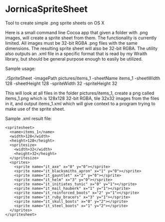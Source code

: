# JornicaSpriteSheet
Tool to create simple .png sprite sheets on OS X

Here is a small command line Cocoa app that given a folder with .png images, will create a sprite sheet from them.  The functionality is currently limited.  All images must be 32-bit RGBA .png files with the same dimensions.  The resulting sprite sheet will also be 32-bit RGBA.  The utility also outputs an .xml file in a specific format that is read by my Wraith library, but should be general purpose enough to easily be utilized.

Sample usage:

./SpriteSheet -imagePath pictures/items_1 -sheetName items_1 -sheetWidth 128 -sheetHeight 128 -spriteWidth 32 -spriteHeight 32

This will look at all files in the folder pictures/items_1, create a png called items_1.png which is 128x128 32-bit RGBA, tile 32x32 images from the files in it, and output items_1.xml which will give context to a program trying to make use of the sprite sheet.

Sample .xml result file:

    <spritesheet>
      <name>items_1</name>
      <width>128</width>
      <height>128</height>
      <spritesize>
        <width>32</width>
        <height>32</height>
      </spritesize>
      <sprites>
        <sprite name="it_axe" x="0" y="0"></sprite>
        <sprite name="it_blacksmiths_apron" x="1" y="0"></sprite>
        <sprite name="it_gauntlet" x="2" y="0"></sprite>
        <sprite name="it_helm" x="3" y="0"></sprite>
        <sprite name="it_initiates_tunic" x="0" y="1"></sprite>
        <sprite name="it_mail_hauberk" x="1" y="1"></sprite>
        <sprite name="it_reinforced_boots" x="2" y="1"></sprite>
        <sprite name="it_ruby_bracers" x="3" y="1"></sprite>
        <sprite name="it_skull_boots" x="0" y="2"></sprite>
        <sprite name="it_steel_boots" x="1" y="2"></sprite>
      </sprites>
    </spritesheet>
